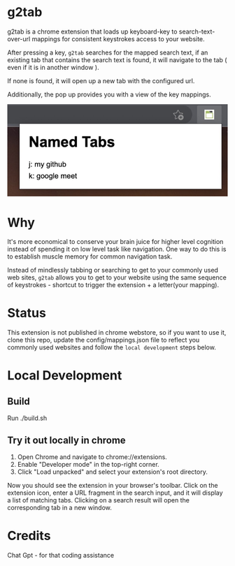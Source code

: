 # g2tab

g2tab is a chrome extension that loads up keyboard-key to search-text-over-url mappings for consistent keystrokes access to your website. 

After pressing a key, `g2tab` searches for the mapped search text, if an existing tab that contains the search text is found, it will navigate to the tab ( even if it is in another window ).

If none is found, it will open up a new tab with the configured url.

Additionally, the pop up provides you with a view of the key mappings.

![mapping popup](mapping-popup.jpg)


# Why

It's more economical to conserve your brain juice for higher level cognition instead of spending it on low level task like navigation. One way to do this is to establish muscle memory for common navigation task. 

Instead of mindlessly tabbing or searching to get to your commonly used web sites, `g2tab` allows you to get to your website using the same sequence of keystrokes - shortcut to trigger the extension + a letter(your mapping). 

# Status

This extension is not published in chrome webstore, so if you want to use it, clone this repo, update the config/mappings.json file to reflect you commonly used websites and follow the `local development` steps below.


# Local Development

## Build
Run ./build.sh

## Try it out locally in chrome

1. Open Chrome and navigate to chrome://extensions.
2. Enable "Developer mode" in the top-right corner.
3. Click "Load unpacked" and select your extension's root directory.

Now you should see the extension in your browser's toolbar. Click on the extension icon, enter a URL fragment in the search input, and it will display a list of matching tabs. Clicking on a search result will open the corresponding tab in a new window.


# Credits

Chat Gpt - for that coding assistance



